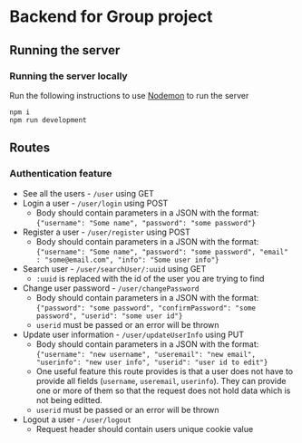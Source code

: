 # Backend for Group project

## Running the server

### Running the server locally

Run the following instructions to use [Nodemon](https://www.npmjs.com/package/nodemon) to run the server

```
npm i
npm run development
```

## Routes

### Authentication feature

- See all the users - `/user` using GET
- Login a user - `/user/login` using POST
  - Body should contain parameters in a JSON with the format: `{"username": "Some name", "password": "some password"}`
- Register a user - `/user/register` using POST
  - Body should contain parameters in a JSON with the format: `{"username": "Some name", "password": "some password", "email" : "some@email.com", "info": "Some user info"}`
- Search user - `/user/searchUser/:uuid` using GET
  - `:uuid` is replaced with the id of the user you are trying to find
- Change user password - `/user/changePassword`
  - Body should contain parameters in a JSON with the format: `{"password": "some password", "confirmPassword": "some password", "userid": "some user id"}`
  - `userid` must be passed or an error will be thrown
- Update user information - `/user/updateUserInfo` using PUT
  - Body should contain parameters in a JSON with the format: `{"username": "new username", "useremail": "new email", "userinfo": "new user info", "userid": "user id to edit"}`
  - One useful feature this route provides is that a user does not have to provide all fields (`username`, `useremail`, `userinfo`). They can provide one or more of them so that the request does not hold data which is not being editted.
  - `userid` must be passed or an error will be thrown
- Logout a user - `/user/logout`
  - Request header should contain users unique cookie value
